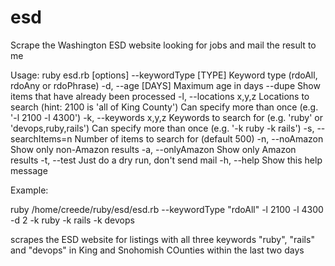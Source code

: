 # esd
Scrape the Washington ESD website looking for jobs and mail the result to me

Usage: ruby esd.rb [options]
        --keywordType [TYPE]         Keyword type (rdoAll, rdoAny or rdoPhrase)
    -d, --age [DAYS]                 Maximum age in days
        --dupe                       Show items that have already been processed
    -l, --locations x,y,z            Locations to search (hint: 2100 is 'all of King County')
                                     Can specify more than once (e.g. '-l 2100 -l 4300')
    -k, --keywords x,y,z             Keywords to search for (e.g. 'ruby' or 'devops,ruby,rails')
                                     Can specify more than once (e.g. '-k ruby -k rails')
    -s, --searchItems=n              Number of items to search for (default 500)
    -n, --noAmazon                   Show only non-Amazon results
    -a, --onlyAmazon                 Show only Amazon results
    -t, --test                       Just do a dry run, don't send mail
    -h, --help                       Show this help message

Example:

ruby /home/creede/ruby/esd/esd.rb --keywordType "rdoAll" -l 2100 -l 4300 -d 2 -k ruby -k rails -k devops

  scrapes the ESD website for listings with all three keywords "ruby", "rails" and "devops" in King and
  Snohomish COunties within the last two days


